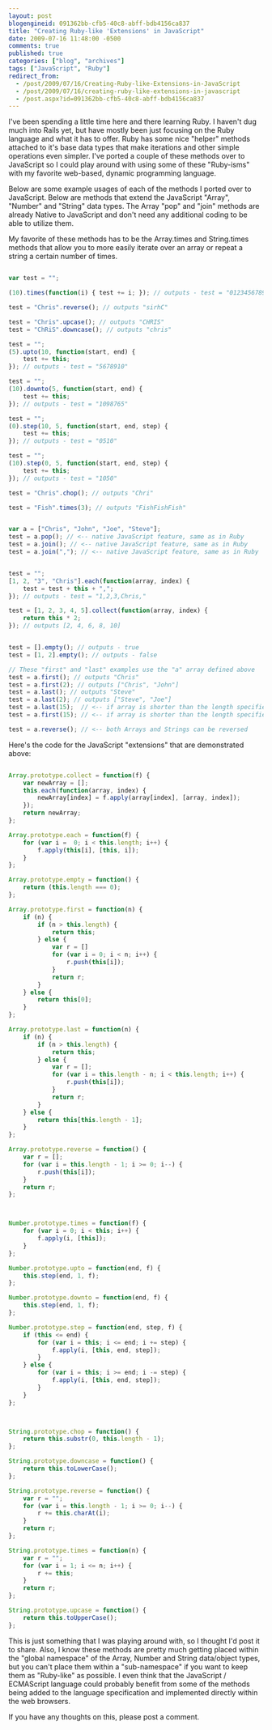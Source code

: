 ```yaml
---
layout: post
blogengineid: 091362bb-cfb5-40c8-abff-bdb4156ca837
title: "Creating Ruby-like 'Extensions' in JavaScript"
date: 2009-07-16 11:48:00 -0500
comments: true
published: true
categories: ["blog", "archives"]
tags: ["JavaScript", "Ruby"]
redirect_from: 
  - /post/2009/07/16/Creating-Ruby-like-Extensions-in-JavaScript
  - /post/2009/07/16/creating-ruby-like-extensions-in-javascript
  - /post.aspx?id=091362bb-cfb5-40c8-abff-bdb4156ca837
---
```

<!-- more -->

I've been spending a little time here and there learning Ruby. I haven't dug much into Rails yet, but have mostly been just focusing on the Ruby language and what it has to offer. Ruby has some nice "helper" methods attached to it's base data types that make iterations and other simple operations even simpler. I've ported a couple of these methods over to JavaScript so I could play around with using some of these "Ruby-isms" with my favorite web-based, dynamic programming language.

Below are some example usages of each of the methods I ported over to JavaScript. Below are methods that extend the JavaScript "Array", "Number" and "String" data types. The Array "pop" and "join" methods are already Native to JavaScript and don't need any additional coding to be able to utilize them.

My favorite of these methods has to be the Array.times and String.times methods that allow you to more easily iterate over an array or repeat a string a certain number of times.

```javascript

var test = "";

(10).times(function(i) { test += i; }); // outputs - test = "0123456789"

test = "Chris".reverse(); // outputs "sirhC"

test = "Chris".upcase(); // outputs "CHRIS"
test = "ChRiS".downcase(); // outputs "chris"

test = "";
(5).upto(10, function(start, end) {
    test += this;
}); // outputs - test = "5678910"

test = "";
(10).downto(5, function(start, end) {
    test += this;
}); // outputs - test = "1098765"

test = "";
(0).step(10, 5, function(start, end, step) {
    test += this;
}); // outputs - test = "0510"

test = "";
(10).step(0, 5, function(start, end, step) {
    test += this;
}); // outputs - test = "1050"

test = "Chris".chop(); // outputs "Chri"

test = "Fish".times(3); // outputs "FishFishFish"


var a = ["Chris", "John", "Joe", "Steve"];
test = a.pop(); // <-- native JavaScript feature, same as in Ruby
test = a.join(); // <-- native JavaScript feature, same as in Ruby
test = a.join(","); // <-- native JavaScript feature, same as in Ruby


test = "";
[1, 2, "3", "Chris"].each(function(array, index) {
    test = test + this + ",";
}); // outputs - test = "1,2,3,Chris,"

test = [1, 2, 3, 4, 5].collect(function(array, index) {
    return this * 2;
}); // outputs [2, 4, 6, 8, 10]


test = [].empty(); // outputs - true
test = [1, 2].empty(); // outputs - false

// These "first" and "last" examples use the "a" array defined above
test = a.first(); // outputs "Chris"
test = a.first(2); // outputs ["Chris", "John"]
test = a.last(); // outputs "Steve"
test = a.last(2); // outputs ["Steve", "Joe"]
test = a.last(15);  // <-- if array is shorter than the length specified, it just returns the entire array
test = a.first(15); // <-- if array is shorter than the length specified, it just returns the entire array

test = a.reverse(); // <-- both Arrays and Strings can be reversed

```

Here's the code for the JavaScript "extensions" that are demonstrated above:

```javascript

Array.prototype.collect = function(f) {
    var newArray = [];
    this.each(function(array, index) {
        newArray[index] = f.apply(array[index], [array, index]);
    });
    return newArray;
};

Array.prototype.each = function(f) {
    for (var i =  0; i < this.length; i++) {
        f.apply(this[i], [this, i]);
    }
};

Array.prototype.empty = function() {
    return (this.length === 0);
};

Array.prototype.first = function(n) {
    if (n) {
        if (n > this.length) {
            return this;
        } else {
            var r = []
            for (var i = 0; i < n; i++) {
                r.push(this[i]);
            }
            return r;
        }
    } else {
        return this[0];
    }
};

Array.prototype.last = function(n) {
    if (n) {
        if (n > this.length) {
            return this;
        } else {
            var r = [];
            for (var i = this.length - n; i < this.length; i++) {
                r.push(this[i]);
            }
            return r;
        }
    } else {
        return this[this.length - 1];
    }
};

Array.prototype.reverse = function() {
    var r = [];
    for (var i = this.length - 1; i >= 0; i--) {
        r.push(this[i]);
    }
    return r;
};



Number.prototype.times = function(f) {
    for (var i = 0; i < this; i++) {
        f.apply(i, [this]);
    }
};

Number.prototype.upto = function(end, f) {
    this.step(end, 1, f);
};

Number.prototype.downto = function(end, f) {
    this.step(end, 1, f);
};

Number.prototype.step = function(end, step, f) {
    if (this <= end) {
        for (var i = this; i <= end; i += step) {
            f.apply(i, [this, end, step]);
        }
    } else {
        for (var i = this; i >= end; i -= step) {
            f.apply(i, [this, end, step]);
        }
    }
};



String.prototype.chop = function() {
    return this.substr(0, this.length - 1);
};

String.prototype.downcase = function() {
    return this.toLowerCase();
};

String.prototype.reverse = function() {
    var r = "";
    for (var i = this.length - 1; i >= 0; i--) {
        r += this.charAt(i);
    }
    return r;
};

String.prototype.times = function(n) {
    var r = "";
    for (var i = 1; i <= n; i++) {
        r += this;
    }
    return r;
};

String.prototype.upcase = function() {
    return this.toUpperCase();
};

```

 

This is just something that I was playing around with, so I thought I'd post it to share. Also, I know these methods are pretty much getting placed within the "global namespace" of the Array, Number and String data/object types, but you can't place them within a "sub-namespace" if you want to keep them as "Ruby-like" as possible. I even think that the JavaScript / ECMAScript language could probably benefit from some of the methods being added to the language specification and implemented directly within the web browsers.

If you have any thoughts on this, please post a comment.
